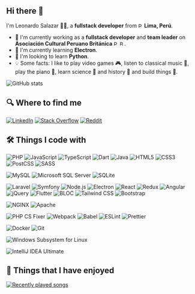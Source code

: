 ## Hi there 👋
I'm Leonardo Salazar 🧑‍💻, a **fullstack developer** from <img src="https://hatscripts.github.io/circle-flags/flags/pe.svg" width="12" alt="Peruvian flag"> **Lima, Perú**.

- 💼 I'm currently working as a **fullstack developer** and **team leader** on **Asociación Cultural Peruano Británica** <img src="https://hatscripts.github.io/circle-flags/flags/pe.svg" width="12" alt="Peruvian flag"> <img src="https://hatscripts.github.io/circle-flags/flags/gb.svg" width="12" alt="British flag">.
- 🌱 I'm currently learning **Electron**.
- 🔭 I'm looking to learn **Python**.
- 💡 Some facts: I like to play video games 🎮, listen to classical music 🎼, play the piano 🎹, learn science 🧬 and history 📖 and build things 🔨.

![GitHub stats](https://github-readme-stats.vercel.app/api?username=lsalazarm99&count_private=true&show_icons=true&hide=prs)

## 🔍 Where to find me
[![LinkedIn](https://img.shields.io/badge/LinkedIn-0077B5?style=for-the-badge&logo=linkedin&logoColor=white)](https://www.linkedin.com/in/leonardo-salazar-1047a4170)
[![Stack Overflow](https://img.shields.io/badge/Stack_Overflow-FE7A16?style=for-the-badge&logo=stack-overflow&logoColor=white)](https://stackoverflow.com/users/10750938)
[![Reddit](https://img.shields.io/badge/Reddit-FF4500?style=for-the-badge&logo=reddit&logoColor=white)](https://www.reddit.com/user/lsalazarm99)

## 🛠️ Things I code with
![PHP](https://img.shields.io/badge/PHP-8892BD?style=for-the-badge&logo=php&logoColor=white)
![JavaScript](https://img.shields.io/badge/JavaScript-FCDC3A?style=for-the-badge&logo=javascript&logoColor=black)
![TypeScript](https://img.shields.io/badge/TypeScript-3378C2?style=for-the-badge&logo=typescript&logoColor=white)
![Dart](https://img.shields.io/badge/Dart-075898?style=for-the-badge&logo=dart&logoColor=white)
![Java](https://img.shields.io/badge/Java-E5242b?style=for-the-badge&logo=java&logoColor=white)
![HTML5](https://img.shields.io/badge/HTML5-DC4D2E?style=for-the-badge&logo=html5&logoColor=white)
![CSS3](https://img.shields.io/badge/CSS3-274DDF?style=for-the-badge&logo=css3&logoColor=white)
![PostCSS](https://img.shields.io/badge/PostCSS-DC3C1B?style=for-the-badge&logo=postcss&logoColor=white)
![SASS](https://img.shields.io/badge/Sass-CE6598?style=for-the-badge&logo=sass&logoColor=white)

![MySQL](https://img.shields.io/badge/MySQL-055B83?style=for-the-badge&logo=mysql&logoColor=white)
![Microsoft SQL Server](https://img.shields.io/badge/Microsoft_SQL_Server-CC2927?style=for-the-badge&logo=microsoftsqlserver&logoColor=white)
![SQLite](https://img.shields.io/badge/SQLite-074A63?style=for-the-badge&logo=sqlite&logoColor=white)

![Laravel](https://img.shields.io/badge/Laravel-FE312A?style=for-the-badge&logo=laravel&logoColor=white)
![Symfony](https://img.shields.io/badge/Symfony-1A171B?style=for-the-badge&logo=symfony&logoColor=white)
![Node.js](https://img.shields.io/badge/Node.js-3F8543?style=for-the-badge&logo=node.js&logoColor=white)
![Electron](https://img.shields.io/badge/Electron-48848E?style=for-the-badge&logo=electron&logoColor=white)
![React](https://img.shields.io/badge/React-64DAF9?style=for-the-badge&logo=react&logoColor=black)
![Redux](https://img.shields.io/badge/Redux-764BB8?style=for-the-badge&logo=redux&logoColor=white)
![Angular](https://img.shields.io/badge/Angular-C20832?style=for-the-badge&logo=angular&logoColor=white)
![jQuery](https://img.shields.io/badge/jQuery-0D69AA?style=for-the-badge&logo=jquery&logoColor=white)
![Flutter](https://img.shields.io/badge/Flutter-62C9F6?style=for-the-badge&logo=flutter&logoColor=white)
![BLOC](https://img.shields.io/badge/BLOC-0A84BE?style=for-the-badge&logo=flutter&logoColor=white)
![Tailwind CSS](https://img.shields.io/badge/Tailwind_CSS-15B6D2?style=for-the-badge&logo=tailwind-css&logoColor=white)
![Bootstrap](https://img.shields.io/badge/Bootstrap-7715F1?style=for-the-badge&logo=bootstrap&logoColor=white)

![NGINX](https://img.shields.io/badge/NGINX-0C9641?style=for-the-badge&logo=nginx&logoColor=white)
![Apache](https://img.shields.io/badge/Apache-C22342?style=for-the-badge&logo=apache&logoColor=white)

![PHP CS Fixer](https://img.shields.io/badge/PHP_CS_Fixer-1A171B?style=for-the-badge&logo=php&logoColor=white)
![Webpack](https://img.shields.io/badge/Webpack-2072B1?style=for-the-badge&logo=webpack&logoColor=white)
![Babel](https://img.shields.io/badge/Babel-F9DC54?style=for-the-badge&logo=babel&logoColor=black)
![ESLint](https://img.shields.io/badge/ESLint-4B33BE?style=for-the-badge&logo=eslint&logoColor=white)
![Prettier](https://img.shields.io/badge/Prettier-1A2B33?style=for-the-badge&logo=prettier&logoColor=white)

![Docker](https://img.shields.io/badge/Docker-2896E9?style=for-the-badge&logo=docker&logoColor=white)
![Git](https://img.shields.io/badge/Git-F54F31?style=for-the-badge&logo=git&logoColor=white)

![Windows Subsystem for Linux](https://img.shields.io/badge/Windows_Subsystem_for_Linux-000000?style=for-the-badge&logo=linux&logoColor=white)

![IntelliJ IDEA Ultimate](https://img.shields.io/badge/IntelliJ_IDEA_Ultimate-000000?style=for-the-badge&logo=intellij-idea&logoColor=white)

## 🎉 Things that I have enjoyed
[![Recently played songs](https://spotify-recently-played-readme.vercel.app/api?user=12182353177&unique=true)](https://open.spotify.com/user/12182353177)
